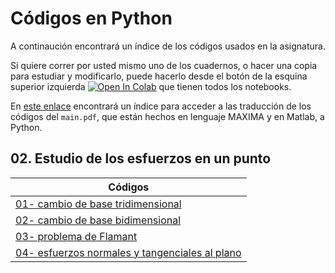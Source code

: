 # Códigos en Python

A continaución encontrará un índice de los códigos usados en la asignatura.

Si quiere correr por usted mismo uno de los cuadernos, o hacer una copia para estudiar y modificarlo, puede hacerlo desde el botón de la esquina superior izquierda <a href="https://colab.research.google.com/?hl=es" target="_parent"><img src="https://colab.research.google.com/assets/colab-badge.svg" alt="Open In Colab"/></a> que tienen todos los notebooks.

En [este enlace](https://github.com/jnramirezg/medio_continuo/tree/main/codigo) encontrará un índice para acceder a las traducción de los códigos del ```main.pdf```, que están hechos en lenguaje MAXIMA y en Matlab, a Python.

## 02. Estudio de los esfuerzos en un punto
| Códigos                                                                             | 
|---                                                                                  |                                       
|[01- cambio de base tridimensional](https://github.com/jnramirezg/medio_continuo/blob/main/codigo/01-(2_6_1)-cambio_base_tri.ipynb)|
|[02- cambio de base bidimensional](https://github.com/jnramirezg/medio_continuo/blob/main/codigo/02-(2_6_2)-cambio_base_bi.ipynb)|
|[03- problema de Flamant](https://github.com/jnramirezg/medio_continuo/blob/main/codigo/03-(2_6_2)-problema_flamant.ipynb)|
|[04- esfuerzos normales y tangenciales al plano](https://github.com/jnramirezg/medio_continuo/blob/main/codigo/04-(2_7)-tan_nor_plano.ipynb)|

